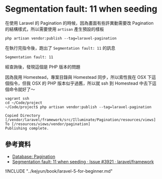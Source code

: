 # Segmentation fault: 11 when seeding

在使用 Laravel 的 Pagination 的時候，因為畫面有些許異動需要改 Pagination 的結構樣式，所以需要使用 `artisan` 產生預設的樣板

```shell
php artisan vendor:publish --tag=laravel-pagination
```

在執行完指令後，跑出了 `Segmentation fault: 11` 的訊息

```
Segmentation fault: 11
```

經查詢後，發現這個是 PHP 版本的問題

因為我用 Homestead，專案目錄與 Homestead 同步，所以索性我在 OSX 下這個指令，但我 OSX 的 PHP 版本似乎過舊，所以就 ssh 到 Homestead 中去下這個命令就好了～

```
vagrant ssh
cd ~/Code/project
~/Code/project$ php artisan vendor:publish --tag=laravel-pagination

Copied Directory [/vendor/laravel/framework/src/Illuminate/Pagination/resources/views] To [/resources/views/vendor/pagination]
Publishing complete.
```

## 參考資料
* [Database: Pagination](https://laravel.com/docs/5.4/pagination)
* [Segmentation fault: 11 when seeding · Issue #3921 · laravel/framework](https://github.com/laravel/framework/issues/3921)

!INCLUDE "../kejyun/book/laravel-5-for-beginner.md"
